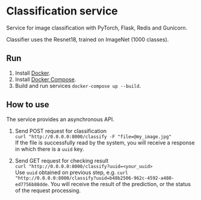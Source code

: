 # Classification service
Service for image classification with PyTorch, Flask, Redis and Gunicorn. 

Classifier uses the Resnet18, trained on ImageNet (1000 classes). 

## Run
1) Install [Docker](https://docs.docker.com/engine/install/ubuntu/#installation-methods).
2) Install [Docker Compose](https://docs.docker.com/compose/install/).
3) Build and run services `docker-compose up --build`.

## How to use
The service provides an asynchronous API.  

1) Send POST request for classification \
`curl "http://0.0.0.0:8000/classify -F "file=@my_image.jpg"` \
If the file is successfully read by the system, you will receive a response in which there is a `uuid` key.

2) Send GET request for checking result \
`curl "http://0.0.0.0:8000/classify?uuid=<your_uuid>`\
Use `uuid` obtained on previous step, e.g. `curl "http://0.0.0.0:8000/classify?uuid=b48b2506-962c-4592-a480-ed7756b88dde`. You will receive the result of the prediction, or the status of the request processing.
